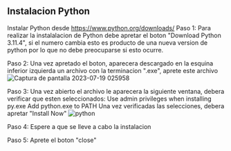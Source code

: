 ## Instalacion Python

Instalar Python desde https://www.python.org/downloads/
Paso 1: Para realizar la instalalacion de Python debe apretar el boton "Download Python 3.11.4", si el numero cambia esto es producto de una nueva version de python por lo que no debe preocuparse si esto ocurre.

Paso 2: Una vez apretado el boton, aparecera descargado en la esquina inferior izquierda un archivo con la terminacion ".exe", aprete este archivo
![Captura de pantalla 2023-07-19 025958](https://github.com/OmarAEM/Scian_Drplets_Omar_Final/assets/115668053/40cd133a-21a8-475d-8bb1-8f47c3176442)

Paso 3: Una vez abierto el archivo le aparecera la siguiente ventana, debera verificar que esten seleccionados:
Use admin privileges when installing py.exe
Add python.exe to PATH
Una vez verificadas las selecciones, debera apretar "Install Now"
![python](https://github.com/OmarAEM/Scian_Drplets_Omar_Final/assets/115668053/99d43332-eaa1-4489-b27b-8597f35adac6)

Paso 4: Espere a que se lleve a cabo la instalacion

Paso 5: Aprete el boton "close"
